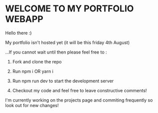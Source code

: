 # WELCOME TO MY PORTFOLIO WEBAPP

Hello there :) 

My portfolio isn't hosted yet (it will be this friday 4th August)

...If you cannot wait until then please feel free to : 

1. Fork and clone the repo

2. Run npm i OR yarn i 

3. Run npm run dev to start the development server

4. Checkout my code and feel free to leave constructive comments!

I'm currently working on the projects page and commiting frequently so look out 
for new changes! 